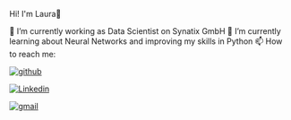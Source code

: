 Hi! I'm Laura👋

🔭 I’m currently working as Data Scientist on Synatix GmbH
🌱 I’m currently learning about Neural Networks and improving my skills in Python
📫 How to reach me: 


[![github](https://user-images.githubusercontent.com/87466197/181213046-2afef1a3-166f-4b54-b8c5-e74edfe2e018.png)][1]


[![Linkedin](https://user-images.githubusercontent.com/87466197/181226670-c7ed1914-7706-4e43-bf43-d87f100ccb67.png)][2]


[![gmail](https://user-images.githubusercontent.com/87466197/181225589-901f6e97-ec3f-47ae-ad80-fde7dd1c429b.png)][3]



[1]: https://github.com/Laura-Alonso
[2]: https://www.linkedin.com/in/laura-alonso-gil/
[3]: mailto:lalonsogi@gmail.com


